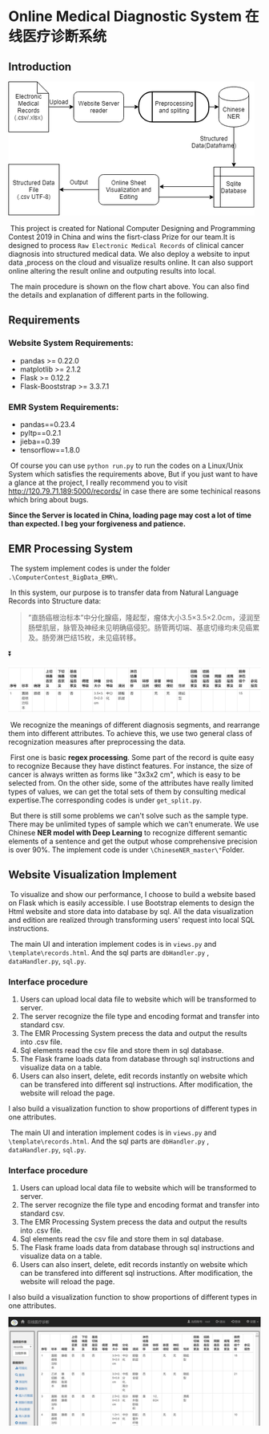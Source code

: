 # Online Medical Diagnostic System 在线医疗诊断系统

## Introduction

![EMR-Project](README.assets/EMR-Project.png)

​	This project is created for National Computer Designing and Programming Contest 2019  in China and wins the fisrt-class Prize for our team.It is designed to process `Raw Electronic Medical Records` of clinical cancer diagnosis into structured medical data. We also deploy a website to input data ,process on the cloud and  visualize results online. It can also support online altering the result online and outputing results into local.

​	The main procedure is shown on the flow chart above. You can also find the details and explanation of different parts in the following.

## Requirements

### Website System Requirements:

* pandas >= 0.22.0
* matplotlib >= 2.1.2
* Flask >= 0.12.2
* Flask-Booststrap >= 3.3.7.1

### EMR System Requirements:

* pandas==0.23.4
* pyltp==0.2.1
* jieba==0.39
* tensorflow==1.8.0

​     Of course you can use `python run.py` to run the codes on a  Linux/Unix System which satisfies the requirements above, But if you just want to have a glance at the project, I really recommend you to visit http://120.79.71.189:5000/records/ in case there are some techinical reasons which bring about bugs.

**Since the Server is located in China, loading page may cost a lot of time than expected. I beg your forgiveness and patience.**

## EMR Processing System

​	The system implement codes is under the folder `.\ComputerContest_BigData_EMR\`.

​	 In this system, our purpose is to transfer data from Natural Language Records into Structure data:

> ”直肠癌根治标本”中分化腺癌，隆起型，瘤体大小3.5×3.5×2.0cm，浸润至肠壁肌层，脉管及神经未见明确癌侵犯。肠管两切端、基底切缘均未见癌累及。肠旁淋巴结15枚，未见癌转移。

:arrow_double_down:

![1568689698104](README.assets/1568689698104.png)

​	We recognize the meanings of  different diagnosis segments, and rearrange them into different attributes. To achieve this, we use two general class of recognization measures after preprocessing the data.  

​	First one is basic **regex processing**. Some part of the record is quite easy to recognize Because they have distinct features. For instance, the size of cancer is always written as forms like "3x3x2 cm", which is easy to be selected from. On the other side, some of the attributes have really limited types of values, we can get the total sets of them by consulting medical expertise.The corresponding codes is under `get_split.py`.

​	But there is still some problems we can't solve such as the sample type. There may be unlimited types of sample which we can't enumerate.  We use Chinese **NER model with Deep Learning** to recognize different semantic elements of a sentence and get the output whose comprehensive precision is over 90%. The implement code is under `\ChineseNER_master\"`Folder.

## Website Visualization Implement

​	To visualize and show our performance, I choose to build a website based on Flask which is easily accessible. I use Bootstrap elements to design the Html website and store data into database by sql. All the data visualization and edition are realized through transforming users' request into local SQL instructions.

​	The main UI and interation implement codes is in `views.py` and `\template\records.html`. And the sql parts are `dbHandler.py` , `dataHandler.py`, `sql.py`. 

### Interface procedure

1. Users can upload local data file to website which will be transformed to server.
2. The server recognize the file type and encoding format and transfer into standard csv.
3. The EMR Processing System precess the data and output the results into .csv file.
4. Sql elements read the csv file and store them in sql database.
5. The Flask frame loads data from database through sql instructions and visualize data on a table.
6. Users can also insert, delete, edit records instantly on website which can be transfered into different sql instructions. After modification, the website will reload the page.

I also build a visualization function to show proportions of different types in one attributes.

​	The main UI and interation implement codes is in `views.py` and `\template\records.html`. And the sql parts are `dbHandler.py` , `dataHandler.py`, `sql.py`. 

### Interface procedure

1. Users can upload local data file to website which will be transformed to server.
2. The server recognize the file type and encoding format and transfer into standard csv.
3. The EMR Processing System precess the data and output the results into .csv file.
4. Sql elements read the csv file and store them in sql database.
5. The Flask frame loads data from database through sql instructions and visualize data on a table.
6. Users can also insert, delete, edit records instantly on website which can be transfered into different sql instructions. After modification, the website will reload the page.

I also build a visualization function to show proportions of different types in one attributes.

![1568693192459](README.assets/1568693192459.png)
